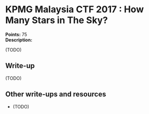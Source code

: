 # KPMG Malaysia CTF 2017 : How Many Stars in The Sky?

**Points:** 75   
**Description:**

(TODO)

## Write-up

(TODO)

## Other write-ups and resources

* (TODO)